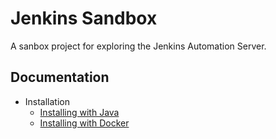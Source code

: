 # Jenkins Sandbox

A sanbox project for exploring the Jenkins Automation Server.

## Documentation

- Installation
  - [Installing with Java](docs/InstallingWithJava.md)
  - [Installing with Docker](docs/InstallingWithDocker.md)
